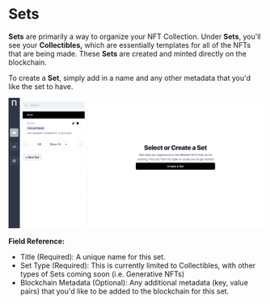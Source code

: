 # Sets

**Sets** are primarily a way to organize your NFT Collection. Under **Sets**, you'll see your **Collectibles,** which are essentially templates for all of the NFTs that are being made. These **Sets** are created and minted directly on the blockchain.&#x20;

To create a **Set**, simply add in a name and any other metadata that you'd like the set to have.&#x20;

![](../../.gitbook/assets/image.png)

**Field Reference:**&#x20;

* Title (Required): A unique name for this set.
* Set Type (Required): This is currently limited to Collectibles, with other types of Sets coming soon (i.e. Generative NFTs)
* Blockchain Metadata (Optional): Any additional metadata (key, value pairs) that you'd like to be added to the blockchain for this set.&#x20;
